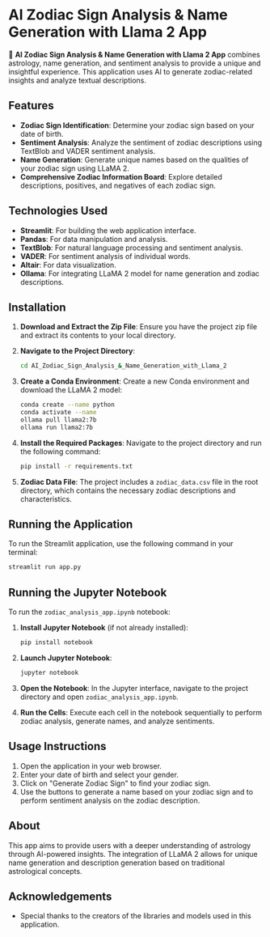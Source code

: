 
# AI Zodiac Sign Analysis & Name Generation with Llama 2 App

🔮 **AI Zodiac Sign Analysis & Name Generation with Llama 2 App** combines astrology, name generation, and sentiment analysis to provide a unique and insightful experience. This application uses AI to generate zodiac-related insights and analyze textual descriptions.

## Features

- **Zodiac Sign Identification**: Determine your zodiac sign based on your date of birth.
- **Sentiment Analysis**: Analyze the sentiment of zodiac descriptions using TextBlob and VADER sentiment analysis.
- **Name Generation**: Generate unique names based on the qualities of your zodiac sign using LLaMA 2.
- **Comprehensive Zodiac Information Board**: Explore detailed descriptions, positives, and negatives of each zodiac sign.

## Technologies Used

- **Streamlit**: For building the web application interface.
- **Pandas**: For data manipulation and analysis.
- **TextBlob**: For natural language processing and sentiment analysis.
- **VADER**: For sentiment analysis of individual words.
- **Altair**: For data visualization.
- **Ollama**: For integrating LLaMA 2 model for name generation and zodiac descriptions.

## Installation

1. **Download and Extract the Zip File**: Ensure you have the project zip file and extract its contents to your local directory.

2. **Navigate to the Project Directory**:

   ```bash
   cd AI_Zodiac_Sign_Analysis_&_Name_Generation_with_Llama_2
   ```

3. **Create a Conda Environment**: Create a new Conda environment and download the LLaMA 2 model:

   ```bash
   conda create --name python
   conda activate --name
   ollama pull llama2:7b
   ollama run llama2:7b
   ```

4. **Install the Required Packages**: Navigate to the project directory and run the following command:

   ```bash
   pip install -r requirements.txt
   ```

5. **Zodiac Data File**: The project includes a `zodiac_data.csv` file in the root directory, which contains the necessary zodiac descriptions and characteristics.

## Running the Application

To run the Streamlit application, use the following command in your terminal:

```bash
streamlit run app.py
```

## Running the Jupyter Notebook

To run the `zodiac_analysis_app.ipynb` notebook:

1. **Install Jupyter Notebook** (if not already installed):

   ```bash
   pip install notebook
   ```

2. **Launch Jupyter Notebook**:

   ```bash
   jupyter notebook
   ```

3. **Open the Notebook**: In the Jupyter interface, navigate to the project directory and open `zodiac_analysis_app.ipynb`.

4. **Run the Cells**: Execute each cell in the notebook sequentially to perform zodiac analysis, generate names, and analyze sentiments.

## Usage Instructions

1. Open the application in your web browser.
2. Enter your date of birth and select your gender.
3. Click on "Generate Zodiac Sign" to find your zodiac sign.
4. Use the buttons to generate a name based on your zodiac sign and to perform sentiment analysis on the zodiac description.

## About

This app aims to provide users with a deeper understanding of astrology through AI-powered insights. The integration of LLaMA 2 allows for unique name generation and description generation based on traditional astrological concepts.

## Acknowledgements

- Special thanks to the creators of the libraries and models used in this application.